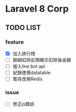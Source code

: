 # Laravel 8 Corp
## TODO LIST
### feature
- [x] 加入排行榜
- [ ] 餘額扣除前預顯示扣除後金額
- [ ] 接入line bot api
- [ ] 紀錄使用datatable
- [ ] 暫存改用Redis
### issue
- [ ] 修正js錯誤
